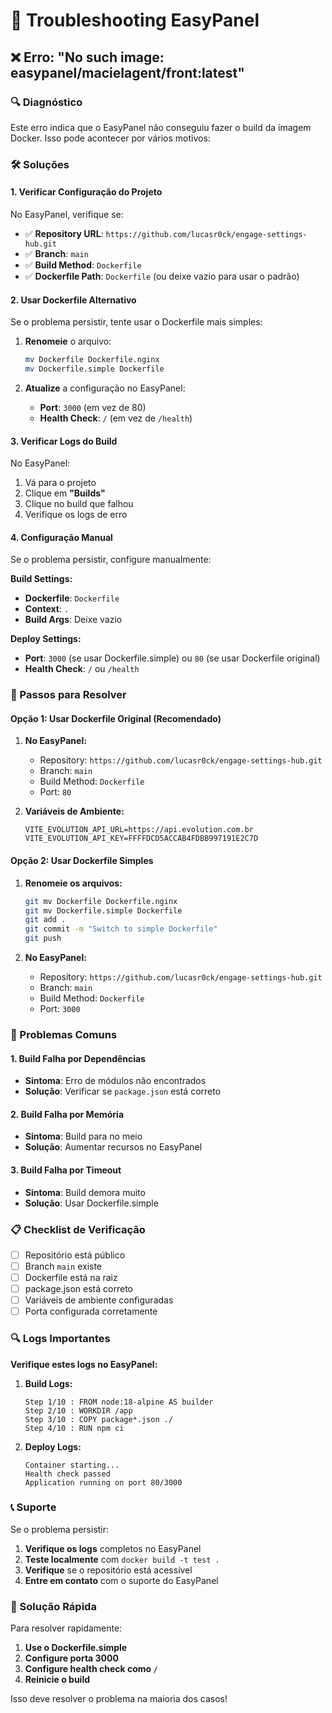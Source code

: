 # 🔧 Troubleshooting EasyPanel

## ❌ Erro: "No such image: easypanel/macielagent/front:latest"

### 🔍 Diagnóstico
Este erro indica que o EasyPanel não conseguiu fazer o build da imagem Docker. Isso pode acontecer por vários motivos:

### 🛠️ Soluções

#### 1. **Verificar Configuração do Projeto**

No EasyPanel, verifique se:

- ✅ **Repository URL**: `https://github.com/lucasr0ck/engage-settings-hub.git`
- ✅ **Branch**: `main`
- ✅ **Build Method**: `Dockerfile`
- ✅ **Dockerfile Path**: `Dockerfile` (ou deixe vazio para usar o padrão)

#### 2. **Usar Dockerfile Alternativo**

Se o problema persistir, tente usar o Dockerfile mais simples:

1. **Renomeie** o arquivo:
   ```bash
   mv Dockerfile Dockerfile.nginx
   mv Dockerfile.simple Dockerfile
   ```

2. **Atualize** a configuração no EasyPanel:
   - **Port**: `3000` (em vez de 80)
   - **Health Check**: `/` (em vez de `/health`)

#### 3. **Verificar Logs do Build**

No EasyPanel:
1. Vá para o projeto
2. Clique em **"Builds"**
3. Clique no build que falhou
4. Verifique os logs de erro

#### 4. **Configuração Manual**

Se o problema persistir, configure manualmente:

**Build Settings:**
- **Dockerfile**: `Dockerfile`
- **Context**: `.`
- **Build Args**: Deixe vazio

**Deploy Settings:**
- **Port**: `3000` (se usar Dockerfile.simple) ou `80` (se usar Dockerfile original)
- **Health Check**: `/` ou `/health`

### 🔄 Passos para Resolver

#### Opção 1: Usar Dockerfile Original (Recomendado)

1. **No EasyPanel:**
   - Repository: `https://github.com/lucasr0ck/engage-settings-hub.git`
   - Branch: `main`
   - Build Method: `Dockerfile`
   - Port: `80`

2. **Variáveis de Ambiente:**
   ```env
   VITE_EVOLUTION_API_URL=https://api.evolution.com.br
   VITE_EVOLUTION_API_KEY=FFFFDCD5ACCAB4FDBB997191E2C7D
   ```

#### Opção 2: Usar Dockerfile Simples

1. **Renomeie os arquivos:**
   ```bash
   git mv Dockerfile Dockerfile.nginx
   git mv Dockerfile.simple Dockerfile
   git add .
   git commit -m "Switch to simple Dockerfile"
   git push
   ```

2. **No EasyPanel:**
   - Repository: `https://github.com/lucasr0ck/engage-settings-hub.git`
   - Branch: `main`
   - Build Method: `Dockerfile`
   - Port: `3000`

### 🚨 Problemas Comuns

#### 1. **Build Falha por Dependências**
- **Sintoma**: Erro de módulos não encontrados
- **Solução**: Verificar se `package.json` está correto

#### 2. **Build Falha por Memória**
- **Sintoma**: Build para no meio
- **Solução**: Aumentar recursos no EasyPanel

#### 3. **Build Falha por Timeout**
- **Sintoma**: Build demora muito
- **Solução**: Usar Dockerfile.simple

### 📋 Checklist de Verificação

- [ ] Repositório está público
- [ ] Branch `main` existe
- [ ] Dockerfile está na raiz
- [ ] package.json está correto
- [ ] Variáveis de ambiente configuradas
- [ ] Porta configurada corretamente

### 🔍 Logs Importantes

**Verifique estes logs no EasyPanel:**

1. **Build Logs:**
   ```
   Step 1/10 : FROM node:18-alpine AS builder
   Step 2/10 : WORKDIR /app
   Step 3/10 : COPY package*.json ./
   Step 4/10 : RUN npm ci
   ```

2. **Deploy Logs:**
   ```
   Container starting...
   Health check passed
   Application running on port 80/3000
   ```

### 📞 Suporte

Se o problema persistir:

1. **Verifique os logs** completos no EasyPanel
2. **Teste localmente** com `docker build -t test .`
3. **Verifique** se o repositório está acessível
4. **Entre em contato** com o suporte do EasyPanel

### 🎯 Solução Rápida

Para resolver rapidamente:

1. **Use o Dockerfile.simple**
2. **Configure porta 3000**
3. **Configure health check como `/`**
4. **Reinicie o build**

Isso deve resolver o problema na maioria dos casos! 